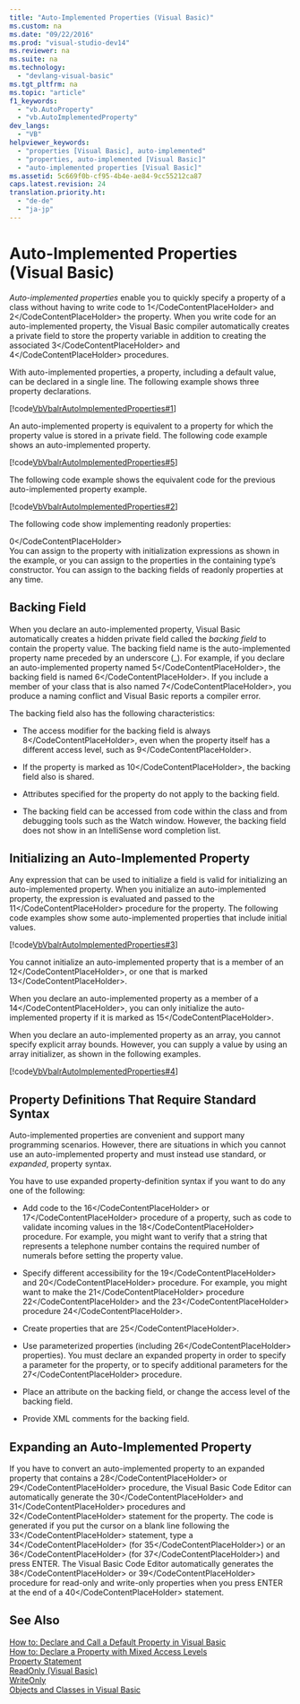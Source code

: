```yaml
---
title: "Auto-Implemented Properties (Visual Basic)"
ms.custom: na
ms.date: "09/22/2016"
ms.prod: "visual-studio-dev14"
ms.reviewer: na
ms.suite: na
ms.technology: 
  - "devlang-visual-basic"
ms.tgt_pltfrm: na
ms.topic: "article"
f1_keywords: 
  - "vb.AutoProperty"
  - "vb.AutoImplementedProperty"
dev_langs: 
  - "VB"
helpviewer_keywords: 
  - "properties [Visual Basic], auto-implemented"
  - "properties, auto-implemented [Visual Basic]"
  - "auto-implemented properties [Visual Basic]"
ms.assetid: 5c669f0b-cf95-4b4e-ae84-9cc55212ca87
caps.latest.revision: 24
translation.priority.ht: 
  - "de-de"
  - "ja-jp"
---
```

# Auto-Implemented Properties (Visual Basic)
*Auto-implemented properties* enable you to quickly specify a property of a class without having to write code to <CodeContentPlaceHolder>1\</CodeContentPlaceHolder> and <CodeContentPlaceHolder>2\</CodeContentPlaceHolder> the property. When you write code for an auto-implemented property, the Visual Basic compiler automatically creates a private field to store the property variable in addition to creating the associated <CodeContentPlaceHolder>3\</CodeContentPlaceHolder> and <CodeContentPlaceHolder>4\</CodeContentPlaceHolder> procedures.  
  
 With auto-implemented properties, a property, including a default value, can be declared in a single line. The following example shows three property declarations.  
  
 [!code[VbVbalrAutoImplementedProperties#1](../vs140/codesnippet/VisualBasic/auto-implemented-properties--visual-basic-_1.vb)]  
  
 An auto-implemented property is equivalent to a property for which the property value is stored in a private field. The following code example shows an auto-implemented property.  
  
 [!code[VbVbalrAutoImplementedProperties#5](../vs140/codesnippet/VisualBasic/auto-implemented-properties--visual-basic-_2.vb)]  
  
 The following code example shows the equivalent code for the previous auto-implemented property example.  
  
 [!code[VbVbalrAutoImplementedProperties#2](../vs140/codesnippet/VisualBasic/auto-implemented-properties--visual-basic-_3.vb)]  
  
 The following code show implementing readonly properties:  
  
<CodeContentPlaceHolder>0\</CodeContentPlaceHolder>  
 You can assign to the property with initialization expressions as shown in the example, or you can assign to the properties in the containing type’s constructor.  You can assign to the backing fields of readonly properties at any time.  
  
## Backing Field  
 When you declare an auto-implemented property, Visual Basic automatically creates a hidden private field called the *backing field* to contain the property value. The backing field name is the auto-implemented property name preceded by an underscore (_). For example, if you declare an auto-implemented property named <CodeContentPlaceHolder>5\</CodeContentPlaceHolder>, the backing field is named <CodeContentPlaceHolder>6\</CodeContentPlaceHolder>. If you include a member of your class that is also named <CodeContentPlaceHolder>7\</CodeContentPlaceHolder>, you produce a naming conflict and Visual Basic reports a compiler error.  
  
 The backing field also has the following characteristics:  
  
-   The access modifier for the backing field is always <CodeContentPlaceHolder>8\</CodeContentPlaceHolder>, even when the property itself has a different access level, such as <CodeContentPlaceHolder>9\</CodeContentPlaceHolder>.  
  
-   If the property is marked as <CodeContentPlaceHolder>10\</CodeContentPlaceHolder>, the backing field also is shared.  
  
-   Attributes specified for the property do not apply to the backing field.  
  
-   The backing field can be accessed from code within the class and from debugging tools such as the Watch window. However, the backing field does not show in an IntelliSense word completion list.  
  
## Initializing an Auto-Implemented Property  
 Any expression that can be used to initialize a field is valid for initializing an auto-implemented property. When you initialize an auto-implemented property, the expression is evaluated and passed to the <CodeContentPlaceHolder>11\</CodeContentPlaceHolder> procedure for the property. The following code examples show some auto-implemented properties that include initial values.  
  
 [!code[VbVbalrAutoImplementedProperties#3](../vs140/codesnippet/VisualBasic/auto-implemented-properties--visual-basic-_4.vb)]  
  
 You cannot initialize an auto-implemented property that is a member of an <CodeContentPlaceHolder>12\</CodeContentPlaceHolder>, or one that is marked <CodeContentPlaceHolder>13\</CodeContentPlaceHolder>.  
  
 When you declare an auto-implemented property as a member of a <CodeContentPlaceHolder>14\</CodeContentPlaceHolder>, you can only initialize the auto-implemented property if it is marked as <CodeContentPlaceHolder>15\</CodeContentPlaceHolder>.  
  
 When you declare an auto-implemented property as an array, you cannot specify explicit array bounds. However, you can supply a value by using an array initializer, as shown in the following examples.  
  
 [!code[VbVbalrAutoImplementedProperties#4](../vs140/codesnippet/VisualBasic/auto-implemented-properties--visual-basic-_5.vb)]  
  
## Property Definitions That Require Standard Syntax  
 Auto-implemented properties are convenient and support many programming scenarios. However, there are situations in which you cannot use an auto-implemented property and must instead use standard, or *expanded*, property syntax.  
  
 You have to use expanded property-definition syntax if you want to do any one of the following:  
  
-   Add code to the <CodeContentPlaceHolder>16\</CodeContentPlaceHolder> or <CodeContentPlaceHolder>17\</CodeContentPlaceHolder> procedure of a property, such as code to validate incoming values in the <CodeContentPlaceHolder>18\</CodeContentPlaceHolder> procedure. For example, you might want to verify that a string that represents a telephone number contains the required number of numerals before setting the property value.  
  
-   Specify different accessibility for the <CodeContentPlaceHolder>19\</CodeContentPlaceHolder> and <CodeContentPlaceHolder>20\</CodeContentPlaceHolder> procedure. For example, you might want to make the <CodeContentPlaceHolder>21\</CodeContentPlaceHolder> procedure <CodeContentPlaceHolder>22\</CodeContentPlaceHolder> and the <CodeContentPlaceHolder>23\</CodeContentPlaceHolder> procedure <CodeContentPlaceHolder>24\</CodeContentPlaceHolder>.  
  
-   Create properties that are <CodeContentPlaceHolder>25\</CodeContentPlaceHolder>.  
  
-   Use parameterized properties (including <CodeContentPlaceHolder>26\</CodeContentPlaceHolder> properties). You must declare an expanded property in order to specify a parameter for the property, or to specify additional parameters for the <CodeContentPlaceHolder>27\</CodeContentPlaceHolder> procedure.  
  
-   Place an attribute on the backing field, or change the access level of the backing field.  
  
-   Provide XML comments for the backing field.  
  
## Expanding an Auto-Implemented Property  
 If you have to convert an auto-implemented property to an expanded property that contains a <CodeContentPlaceHolder>28\</CodeContentPlaceHolder> or <CodeContentPlaceHolder>29\</CodeContentPlaceHolder> procedure, the Visual Basic Code Editor can automatically generate the <CodeContentPlaceHolder>30\</CodeContentPlaceHolder> and <CodeContentPlaceHolder>31\</CodeContentPlaceHolder> procedures and <CodeContentPlaceHolder>32\</CodeContentPlaceHolder> statement for the property. The code is generated if you put the cursor on a blank line following the <CodeContentPlaceHolder>33\</CodeContentPlaceHolder> statement, type a <CodeContentPlaceHolder>34\</CodeContentPlaceHolder> (for <CodeContentPlaceHolder>35\</CodeContentPlaceHolder>) or an <CodeContentPlaceHolder>36\</CodeContentPlaceHolder> (for <CodeContentPlaceHolder>37\</CodeContentPlaceHolder>) and press ENTER. The Visual Basic Code Editor automatically generates the <CodeContentPlaceHolder>38\</CodeContentPlaceHolder> or <CodeContentPlaceHolder>39\</CodeContentPlaceHolder> procedure for read-only and write-only properties when you press ENTER at the end of a <CodeContentPlaceHolder>40\</CodeContentPlaceHolder> statement.  
  
## See Also  
 [How to: Declare and Call a Default Property in Visual Basic](../vs140/how-to--declare-and-call-a-default-property-in-visual-basic.md)   
 [How to: Declare a Property with Mixed Access Levels](../vs140/how-to--declare-a-property-with-mixed-access-levels--visual-basic-.md)   
 [Property Statement](../vs140/property-statement.md)   
 [ReadOnly (Visual Basic)](../vs140/readonly--visual-basic-.md)   
 [WriteOnly](../vs140/writeonly--visual-basic-.md)   
 [Objects and Classes in Visual Basic](../vs140/objects-and-classes-in-visual-basic.md)